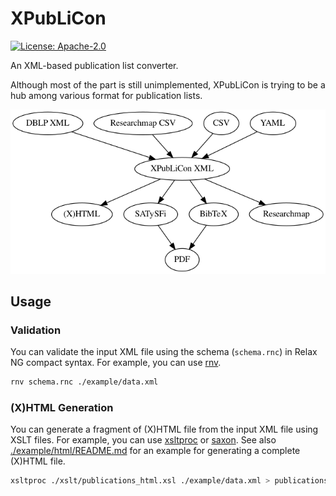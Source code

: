 XPubLiCon
=========

[![License: Apache-2.0](https://img.shields.io/badge/License-Apache%202.0-blue.svg)](./LICENSE)


An XML-based publication list converter.

Although most of the part is still unimplemented, XPubLiCon is trying to be a hub among various format for publication lists.

![XPubLiCon is (going to be) a hub among various format for publication lists](./figs/image.png)

Usage
-----

### Validation

You can validate the input XML file using the schema (`schema.rnc`) in Relax NG compact syntax. For example, you can use [rnv](https://github.com/hartwork/rnv).

```bash
rnv schema.rnc ./example/data.xml
```

### (X)HTML Generation

You can generate a fragment of (X)HTML file from the input XML file using XSLT files. For example, you can use [xsltproc](http://xmlsoft.org/XSLT/xsltproc.html) or [saxon](http://saxon.sourceforge.net/). See also [./example/html/README.md](./example/html/README.md) for an example for generating a complete (X)HTML file.

```bash
xsltproc ./xslt/publications_html.xsl ./example/data.xml > publications.html
```
